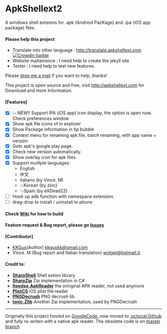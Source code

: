 # ApkShellext2

A windows shell exteions for .apk (Andriod PacKage) and .ipa (iOS app package) files.

#### Please help this project
 * Translate into other language : http://translate.apkshellext.com [![Crowdin badge](https://d322cqt584bo4o.cloudfront.net/apkshellext/localized.png)](https://crowdin.com/project/apkshellext) 
 * Website maitainence : I need help to create the jekyll site
 * Tester : I need help to test new features.

Please [drop me a mail](mailto:kkguokk@gmail.com) if you want to help, thanks!

This project is open source and free, visit http://apkshellext.com for Download and more Information.

#### [Features]
 - [x] :boom: NEW!! Support IPA (iOS app) icon display, the option is open now. Check preferences window
 - [x] Show apk file icons of in explorer
 - [x] Show Package information in tip bubble
 - [x] Context menu for renaming apk file, batch renaming, with app name + version
 - [x] Goto apk's google play page.
 - [x] Check new version automatically.
 - [x] Show overlay icon for apk files.
 - [x] Support mulitple languages: 
    - English
    - 中文
    - italiano (by Vince. M)
    - :boom:Korean (by zinc)
    - :boom:Spain (by eXDead22)
 - [ ] Hook up adb function with namespace extension.
 - [ ] drag-drop to install / uninstall to phone

#### Check [Wiki](https://github.com/kkguo/apkshellext/wiki) for how to build
#### Feature request & Bug report, please go [Issues](https://github.com/kkguo/apkshellext/issues)

#### [Contributor]
  * [KKGuo](https://github.com/kkguo)(Author) kkguokk@gmail.com
  * Vince. M (Bug report and Italian translation) widget@hotmail.it

#### Credit to:
* __[SharpShell](https://github.com/dwmkerr/sharpshell)__ Shell extion library
* __[SharpZip](https://github.com/icsharpcode/SharpZipLib)__ Zip implementation in C#
* __[Iteedee.ApkReader](https://github.com/hylander0/Iteedee.ApkReader)__  the oringinal APK reader, not used anymore
* __[PlistCS](https://github.com/animetrics/PlistCS)__  iOS plist file reader
* __[PNGDecrush](https://github.com/MikeWeller/PNGDecrush)__ PNG decrush lib
* __[Ionic.Zlib](https://github.com/jstedfast/Ionic.Zlib)__  Another Zip implementation, used by PNGDecrush

--------------
Originally this project hosted on [GoogleCode](code.google.com/p/apkshellext), now moved to [:octocat:Github](https://github.com/kkguo/apkshellext) and fully re-writen with a native apk reader. The obsolete code is on [master branch](https://github.com/kkguo/apkshellext/tree/master)
